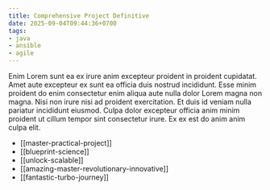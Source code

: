 ```yaml
---
title: Comprehensive Project Definitive
date: 2025-09-04T09:44:36+0700
tags:
- java
- ansible
- agile
---
```


Enim Lorem sunt ea ex irure anim excepteur proident in proident cupidatat. Amet aute excepteur ex sunt ea officia duis nostrud incididunt. Esse minim proident do enim consectetur enim aliqua aute nulla dolor Lorem magna non magna. Nisi non irure nisi ad proident exercitation. Et duis id veniam nulla pariatur incididunt eiusmod. Culpa dolor excepteur officia anim minim proident ut cillum tempor sint consectetur irure. Ex ex est do anim anim culpa elit.


- [[master-practical-project]] 
- [[blueprint-science]] 
- [[unlock-scalable]] 
- [[amazing-master-revolutionary-innovative]] 
- [[fantastic-turbo-journey]]